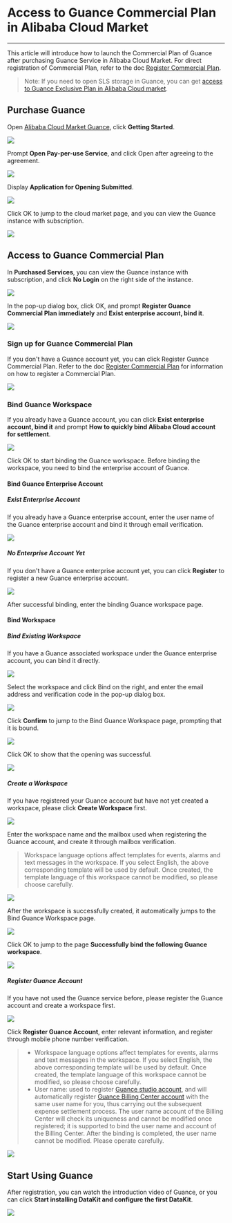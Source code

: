 # Access to Guance Commercial Plan in Alibaba Cloud Market
---

This article will introduce how to launch the Commercial Plan of Guance after purchasing Guance Service in Alibaba Cloud Market. For direct registration of Commercial Plan, refer to the doc [Register Commercial Plan](../billing/commercial-register.md).

> Note: If you need to open SLS storage in Guance, you can get [access to Guance Exclusive Plan in Alibaba Cloud market](../billing/commercial-aliyun-sls.md).

## Purchase Guance

Open [Alibaba Cloud Market Guance](https://market.aliyun.com/products/56838014/cmgj00053362.html?spm=5176.19720258.J_3207526240.210.62c176f4i6AFbF), click **Getting Started**.

![](img/2-commercial-1107.png)

Prompt **Open Pay-per-use Service**, and click Open after agreeing to the agreement.

![](img/3-commercial-1107.png)

Display **Application for Opening Submitted**.

![](img/4-commercial-1107.png)

Click OK to jump to the cloud market page, and you can view the Guance instance with subscription.

![](img/10.aliyun_market_1.png)

## Access to Guance Commercial Plan

In **Purchased Services**, you can view the Guance instance with subscription, and click **No Login** on the right side of the instance.

![](img/12.aliyun_2.png)

In the pop-up dialog box, click OK, and prompt **Register Guance Commercial Plan immediately** and **Exist enterprise account, bind it**.

![](img/10.aliyun_market_2.png)

### Sign up for Guance Commercial Plan

If you don't have a Guance account yet, you can click Register Guance Commercial Plan. Refer to the doc [Register Commercial Plan](../billing/commercial-register.md) for information on how to register a Commercial Plan.

![](img/10.aliyun_market_3.png)

### Bind Guance Workspace

If you already have a Guance account, you can click **Exist enterprise account, bind it** and prompt **How to quickly bind Alibaba Cloud account for settlement**.

![](img/12.aliyun_4.png)

Click OK to start binding the Guance workspace. Before binding the workspace, you need to bind the enterprise account of Guance.

#### Bind Guance Enterprise Account

##### Exist Enterprise Account

If you already have a Guance enterprise account, enter the user name of the Guance enterprise account and bind it through email verification.

![](img/1-aliyun-commercial.png)

##### No Enterprise Account Yet

If you don't have a Guance enterprise account yet, you can click **Register** to register a new Guance enterprise account.

![](img/12.aliyun_6.png)

After successful binding, enter the binding Guance workspace page.

#### Bind Workspace

##### Bind Existing Workspace

If you have a Guance associated workspace under the Guance enterprise account, you can bind it directly.

![](img/7.aliyun_sls_5.png)

Select the workspace and click Bind on the right, and enter the email address and verification code in the pop-up dialog box.

![](img/1-aliyun-1109.png)

Click **Confirm** to jump to the Bind Guance Workspace page, prompting that it is bound.

![](img/2-aliyun-sls.png)

Click OK to show that the opening was successful.

![](img/3-aliyun-1109.png)

##### Create a Workspace

If you have registered your Guance account but have not yet created a workspace, please click **Create Workspace** first.

![](img/1-1-commercial-aliyun.png)

Enter the workspace name and the mailbox used when registering the Guance account, and create it through mailbox verification.

> Workspace language options affect templates for events, alarms and text messages in the workspace. If you select English, the above corresponding template will be used by default. Once created, the template language of this workspace cannot be modified, so please choose carefully.

![](img/4.register_language_11.png)

After the workspace is successfully created, it automatically jumps to the Bind Guance Workspace page.

![](img/5-commercial-1108.png)

Click OK to jump to the page **Successfully bind the following Guance workspace**.

![](img/6-commercial-1108.png)

##### Register Guance Account

If you have not used the Guance service before, please register the Guance account and create a workspace first.

![](img/1-2-commercial-aliyun.png)

Click **Register Guance Account**, enter relevant information, and register through mobile phone number verification.

> - Workspace language options affect templates for events, alarms and text messages in the workspace. If you select English, the above corresponding template will be used by default. Once created, the template language of this workspace cannot be modified, so please choose carefully.
> - User name: used to register [Guance studio account](https://auth.guance.com/businessRegister), and will automatically register [Guance Billing Center account](https://boss.guance.com/) with the same user name for you, thus carrying out the subsequent expense settlement process. The user name account of the Billing Center will check its uniqueness and cannot be modified once registered; it is supported to bind the user name and account of the Billing Center. After the binding is completed, the user name cannot be modified. Please operate carefully.

![](img/4.register_language_10.png)

## Start Using Guance

After registration, you can watch the introduction video of Guance, or you can click **Start installing DataKit and configure the first DataKit**.

![](img/1-free-start-1109.png)
